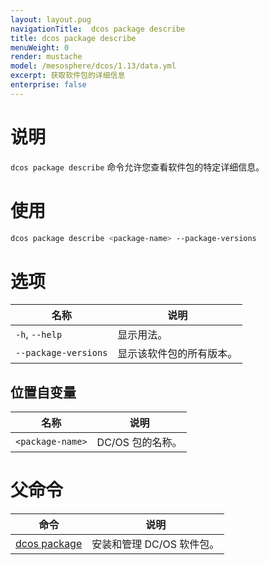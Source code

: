 ```yaml
---
layout: layout.pug
navigationTitle:  dcos package describe
title: dcos package describe
menuWeight: 0
render: mustache
model: /mesosphere/dcos/1.13/data.yml
excerpt: 获取软件包的详细信息
enterprise: false
---
```



# 说明
`dcos package describe` 命令允许您查看软件包的特定详细信息。

# 使用

```bash
dcos package describe <package-name> --package-versions
```

# 选项

| 名称 | 说明 |
|---------|-------------|
| `-h`, `--help` | 显示用法。 |
| `--package-versions` | 显示该软件包的所有版本。|


## 位置自变量

| 名称 | 说明 |
|---------|-------------|
| `<package-name>` | DC/OS 包的名称。|

# 父命令

| 命令 | 说明 |
|---------|-------------|
| [dcos package](/mesosphere/dcos/1.13/cli/command-reference/dcos-package/) | 安装和管理 DC/OS 软件包。|
